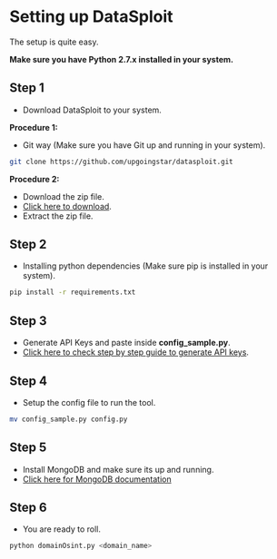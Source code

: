 # Setting up DataSploit

The setup is quite easy.

**Make sure you have Python 2.7.x installed in your system.**

## Step 1

* Download DataSploit to your system.

**Procedure 1:** 

* Git way (Make sure you have Git up and running in your system).
```bash
git clone https://github.com/upgoingstar/datasploit.git
```

**Procedure 2:**

* Download the zip file.
* [Click here to download](https://github.com/upgoingstar/datasploit/archive/master.zip).
* Extract the zip file.

## Step 2

* Installing python dependencies (Make sure pip is installed in your system).
```bash
pip install -r requirements.txt
```

## Step 3

* Generate API Keys and paste inside **config_sample.py**.
* [Click here to check step by step guide to generate API keys](API-Generation).

## Step 4

* Setup the config file to run the tool.
```bash
mv config_sample.py config.py
```

## Step 5

* Install MongoDB and make sure its up and running.
* [Click here for MongoDB documentation](https://docs.mongodb.com/manual/installation/) 

## Step 6

* You are ready to roll.

```bash
python domainOsint.py <domain_name>
```
